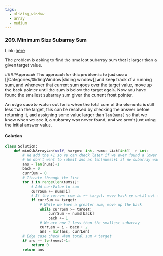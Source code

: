 ```yaml
---
tags:
  - sliding_window
  - array
  - medium
---
```


### 209. Minimum Size Subarray Sum 
Link: [here](https://leetcode.com/problems/minimum-size-subarray-sum/)

The problem is asking to find the smallest subarray sum that is larger than a given target value.

####Approach 
The approach for this problem is to just use a [[Categories/SlidingWindow|sliding window]] and keep track of a running sum, and whenever that current sum goes over the target value, move up the back pointer until the sum is below the target again. Now you have found the smallest subarray sum given the current front pointer.

An edge case to watch out for is when the total sum of the elements is still less than the target, this can be resolved by checking the answer before returning it, and assigning some value larger than `len(nums)` so that we know when we see it, a subarray was never found, and we aren't just using the initial answer value.

#### Solution
```python 
class Solution:
    def minSubArrayLen(self, target: int, nums: List[int]) -> int:
        # We add the +1 so we can check later if we ever found a lower value
        # We don't want to submit ans as len(nums)+1 if no subarray was found (we return 0)
        ans = len(nums)+1   
        back = 0
        currSum = 0
        # Iterate through the list
        for i in range(len(nums)):
            # Add currValue to sum
            currSum += nums[i]
            # If the current sum is >= target, move back up until not the case to ensure smallest 
            if currSum >= target:
                # While we have a greater sum, move up the back
                while currSum >= target:
                    currSum -= nums[back]
                    back += 1
                # We are now 1 less than the smallest subarray
                currLen = i - back + 2
                ans = min(ans, currLen)
        # Edge case check when total sum < target
        if ans == len(nums)+1:
            return 0
        return ans
```